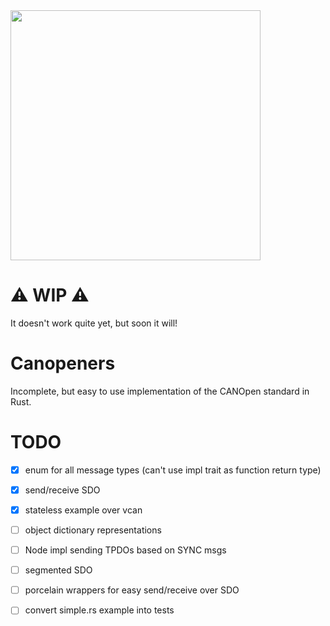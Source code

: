 <img src="https://github.com/b-camacho/canopeners/assets/12277070/5314c727-6eb5-41b3-92a5-2b2abaa504c3" width="400">

# ⚠️ WIP ⚠️
It doesn't work quite yet, but soon it will!

# Canopeners
Incomplete, but easy to use implementation of the CANOpen standard in Rust.

# TODO
- [x] enum for all message types (can't use impl trait as function return type)
- [x] send/receive SDO
- [x] stateless example over vcan
- [ ] object dictionary representations
- [ ] Node impl sending TPDOs based on SYNC msgs
- [ ] segmented SDO
- [ ] porcelain wrappers for easy send/receive over SDO
- [ ] convert simple.rs example into tests

